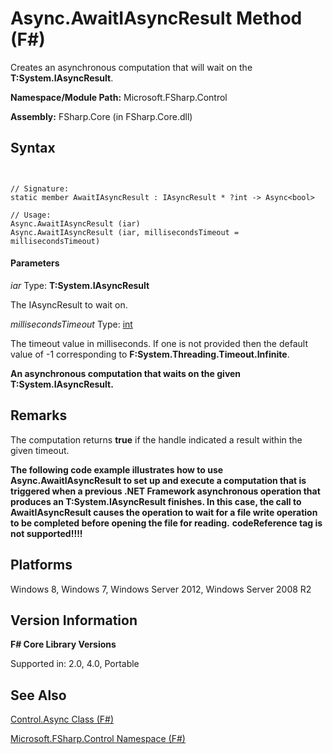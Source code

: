 # Async.AwaitIAsyncResult Method (F#)

Creates an asynchronous computation that will wait on the **T:System.IAsyncResult**.

**Namespace/Module Path:** Microsoft.FSharp.Control

**Assembly:** FSharp.Core (in FSharp.Core.dll)


## Syntax


```


// Signature:
static member AwaitIAsyncResult : IAsyncResult * ?int -> Async<bool>

// Usage:
Async.AwaitIAsyncResult (iar)
Async.AwaitIAsyncResult (iar, millisecondsTimeout = millisecondsTimeout)

```



#### Parameters
*iar*
Type: **T:System.IAsyncResult**


The IAsyncResult to wait on.


*millisecondsTimeout*
Type: [int](http://msdn.microsoft.com/en-us/library/025d5455-3622-4ea5-9573-3ecbd4ee1375)


The timeout value in milliseconds. If one is not provided then the default value of -1 corresponding to **F:System.Threading.Timeout.Infinite**.



**An asynchronous computation that waits on the given T:System.IAsyncResult.**
## Remarks
The computation returns **true** if the handle indicated a result within the given timeout.

**The following code example illustrates how to use Async.AwaitIAsyncResult to set up and execute a computation that is triggered when a previous .NET Framework asynchronous operation that produces an T:System.IAsyncResult finishes. In this case, the call to AwaitIAsyncResult causes the operation to wait for a file write operation to be completed before opening the file for reading.**
<b>codeReference tag is not supported!!!!</b>
## Platforms
Windows 8, Windows 7, Windows Server 2012, Windows Server 2008 R2


## Version Information
**F# Core Library Versions**

Supported in: 2.0, 4.0, Portable




## See Also
[Control.Async Class &#40;F&#35;&#41;](Control.Async-Class-%5BFSharp%5D.md)

[Microsoft.FSharp.Control Namespace &#40;F&#35;&#41;](Microsoft.FSharp.Control-Namespace-%5BFSharp%5D.md)

